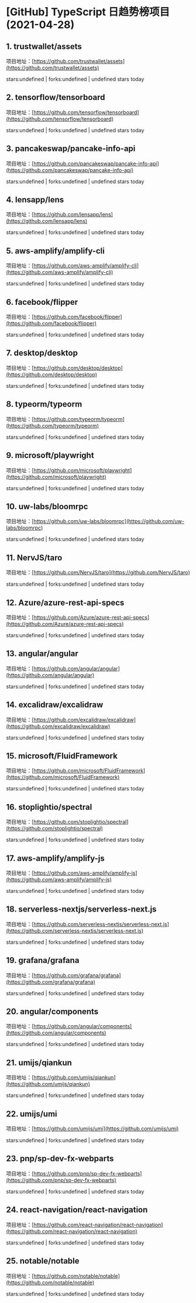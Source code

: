# [GitHub] TypeScript 日趋势榜项目(2021-04-28)

## 1. trustwallet/assets 

项目地址：[https://github.com/trustwallet/assets](https://github.com/trustwallet/assets)

stars:undefined | forks:undefined | undefined stars today 



## 2. tensorflow/tensorboard 

项目地址：[https://github.com/tensorflow/tensorboard](https://github.com/tensorflow/tensorboard)

stars:undefined | forks:undefined | undefined stars today 



## 3. pancakeswap/pancake-info-api 

项目地址：[https://github.com/pancakeswap/pancake-info-api](https://github.com/pancakeswap/pancake-info-api)

stars:undefined | forks:undefined | undefined stars today 



## 4. lensapp/lens 

项目地址：[https://github.com/lensapp/lens](https://github.com/lensapp/lens)

stars:undefined | forks:undefined | undefined stars today 



## 5. aws-amplify/amplify-cli 

项目地址：[https://github.com/aws-amplify/amplify-cli](https://github.com/aws-amplify/amplify-cli)

stars:undefined | forks:undefined | undefined stars today 



## 6. facebook/flipper 

项目地址：[https://github.com/facebook/flipper](https://github.com/facebook/flipper)

stars:undefined | forks:undefined | undefined stars today 



## 7. desktop/desktop 

项目地址：[https://github.com/desktop/desktop](https://github.com/desktop/desktop)

stars:undefined | forks:undefined | undefined stars today 



## 8. typeorm/typeorm 

项目地址：[https://github.com/typeorm/typeorm](https://github.com/typeorm/typeorm)

stars:undefined | forks:undefined | undefined stars today 



## 9. microsoft/playwright 

项目地址：[https://github.com/microsoft/playwright](https://github.com/microsoft/playwright)

stars:undefined | forks:undefined | undefined stars today 



## 10. uw-labs/bloomrpc 

项目地址：[https://github.com/uw-labs/bloomrpc](https://github.com/uw-labs/bloomrpc)

stars:undefined | forks:undefined | undefined stars today 



## 11. NervJS/taro 

项目地址：[https://github.com/NervJS/taro](https://github.com/NervJS/taro)

stars:undefined | forks:undefined | undefined stars today 



## 12. Azure/azure-rest-api-specs 

项目地址：[https://github.com/Azure/azure-rest-api-specs](https://github.com/Azure/azure-rest-api-specs)

stars:undefined | forks:undefined | undefined stars today 



## 13. angular/angular 

项目地址：[https://github.com/angular/angular](https://github.com/angular/angular)

stars:undefined | forks:undefined | undefined stars today 



## 14. excalidraw/excalidraw 

项目地址：[https://github.com/excalidraw/excalidraw](https://github.com/excalidraw/excalidraw)

stars:undefined | forks:undefined | undefined stars today 



## 15. microsoft/FluidFramework 

项目地址：[https://github.com/microsoft/FluidFramework](https://github.com/microsoft/FluidFramework)

stars:undefined | forks:undefined | undefined stars today 



## 16. stoplightio/spectral 

项目地址：[https://github.com/stoplightio/spectral](https://github.com/stoplightio/spectral)

stars:undefined | forks:undefined | undefined stars today 



## 17. aws-amplify/amplify-js 

项目地址：[https://github.com/aws-amplify/amplify-js](https://github.com/aws-amplify/amplify-js)

stars:undefined | forks:undefined | undefined stars today 



## 18. serverless-nextjs/serverless-next.js 

项目地址：[https://github.com/serverless-nextjs/serverless-next.js](https://github.com/serverless-nextjs/serverless-next.js)

stars:undefined | forks:undefined | undefined stars today 



## 19. grafana/grafana 

项目地址：[https://github.com/grafana/grafana](https://github.com/grafana/grafana)

stars:undefined | forks:undefined | undefined stars today 



## 20. angular/components 

项目地址：[https://github.com/angular/components](https://github.com/angular/components)

stars:undefined | forks:undefined | undefined stars today 



## 21. umijs/qiankun 

项目地址：[https://github.com/umijs/qiankun](https://github.com/umijs/qiankun)

stars:undefined | forks:undefined | undefined stars today 



## 22. umijs/umi 

项目地址：[https://github.com/umijs/umi](https://github.com/umijs/umi)

stars:undefined | forks:undefined | undefined stars today 



## 23. pnp/sp-dev-fx-webparts 

项目地址：[https://github.com/pnp/sp-dev-fx-webparts](https://github.com/pnp/sp-dev-fx-webparts)

stars:undefined | forks:undefined | undefined stars today 



## 24. react-navigation/react-navigation 

项目地址：[https://github.com/react-navigation/react-navigation](https://github.com/react-navigation/react-navigation)

stars:undefined | forks:undefined | undefined stars today 



## 25. notable/notable 

项目地址：[https://github.com/notable/notable](https://github.com/notable/notable)

stars:undefined | forks:undefined | undefined stars today 



